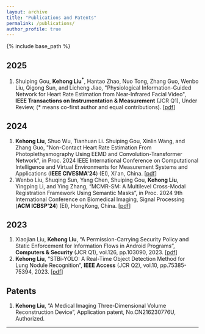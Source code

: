 ```yaml
---
layout: archive
title: "Publications and Patents"
permalink: /publications/
author_profile: true
---
```


{% include base_path %}
## 2025
1. Shuiping Gou, **Kehong Liu<sup>*</sup>**, Hantao Zhao, Nuo Tong, Zhang Guo, Wenbo Liu, Qigong Sun, and Licheng Jiao, "Physiological Information-Guided Network for Heart Rate Estimation from Near-Infrared Facial Video", **IEEE Transactions on Instrumentation \& Measurement** (JCR Q1), Under Review, (* means co-first author and equal contributions). [[pdf](https://github.com/lkh991223/lkh991223.github.io/blob/master/files/TIM.pdf)]

## 2024
1. **Kehong Liu**, Shuo Wu, Tianhuan Li. Shuiping Gou, Xinlin Wang, and Zhang Guo, "Non-Contact Heart Rate Estimation From Photoplethysmography Using EEMD and Convolution-Transformer Network", in Proc. 2024 IEEE International Conference on Computational Intelligence and Virtual Environments for Measurement Systems and Applications (**IEEE CIVESMA'24**) (EI), Xi'an, China. [[pdf](https://github.com/lkh991223/lkh991223.github.io/blob/master/files/CIVEMSA.pdf)]
2. Wenbo Liu, Shuqing Sun, Yang Chen, Shuiping Gou, **Kehong Liu**, Yingping Li, and Ying Zhang, “MCMR-SM: A Multilevel Cross-Modal Registration Framework Using Semantic Masks”, in Proc. 2024 9th International Conference on Biomedical Imaging, Signal Processing (**ACM ICBSP'24**) (EI), HongKong, China. [[pdf](https://github.com/lkh991223/lkh991223.github.io/blob/master/files/ICBSP.pdf)]

   
## 2023
1. Xiaojian Liu, **Kehong Liu**, “A Permission-Carrying Security Policy and Static Enforcement for Information Flows in Android Programs”, **Computers \& Security** (JCR Q1), vol.126, pp.103090, 2023. [[pdf](https://github.com/lkh991223/lkh991223.github.io/blob/master/files/COSE.pdf)]
2. **Kehong Liu**, “STBi-YOLO: A Real-Time Object Detection Method for Lung Nodule Recognition”, **IEEE Access** (JCR Q2), vol.10, pp.75385-75394, 2023. [[pdf](https://github.com/lkh991223/lkh991223.github.io/blob/master/files/STBi-YOLO.pdf)]


## Patents
1. **Kehong Liu**, “A Medical Imaging Three-Dimensional Volume Reconstruction Device”, Application patent, No.CN216230776U, Authorized.

---


